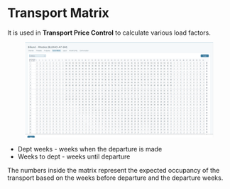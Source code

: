 # Transport Matrix

It is used in **Transport Price Control** to calculate various load factors.

<figure><img src="../../.gitbook/assets/image (2) (1) (1) (1) (1) (1) (1) (1) (1) (1) (1) (1) (1) (1) (1) (1) (1) (1) (1) (1) (1) (1).png" alt=""><figcaption></figcaption></figure>

* Dept weeks - weeks when the departure is made
* Weeks to dept - weeks until departure

The numbers inside the matrix represent the expected occupancy of the transport based on the weeks before departure and the departure weeks.
